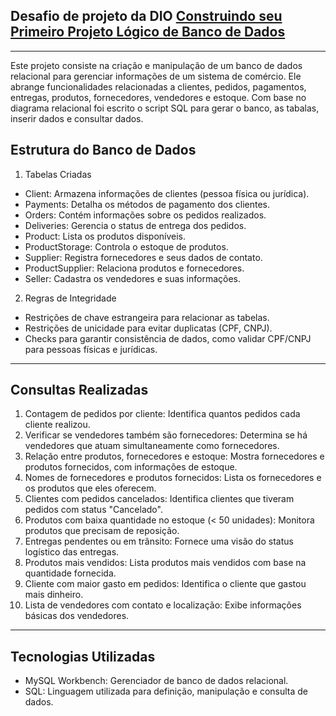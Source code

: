 ## Desafio de projeto da DIO [Construindo seu Primeiro Projeto Lógico de Banco de Dados](https://web.dio.me/lab/construindo-seu-primeiro-projeto-logico-de-banco-de-dados/learning/30ffb3b9-3e87-4471-b256-71f733a32ae7?back=/play)

---

Este projeto consiste na criação e manipulação de um banco de dados relacional para gerenciar informações de um sistema de comércio. Ele abrange funcionalidades relacionadas a clientes, pedidos, pagamentos, entregas, produtos, fornecedores, vendedores e estoque. Com base no diagrama relacional foi escrito o script SQL para gerar o banco, as tabalas, inserir dados e consultar dados.

## Estrutura do Banco de Dados
1. Tabelas Criadas
* Client: Armazena informações de clientes (pessoa física ou jurídica).
* Payments: Detalha os métodos de pagamento dos clientes.
* Orders: Contém informações sobre os pedidos realizados.
* Deliveries: Gerencia o status de entrega dos pedidos.
* Product: Lista os produtos disponíveis.
* ProductStorage: Controla o estoque de produtos.
* Supplier: Registra fornecedores e seus dados de contato.
* ProductSupplier: Relaciona produtos e fornecedores.
* Seller: Cadastra os vendedores e suas informações.
2. Regras de Integridade
* Restrições de chave estrangeira para relacionar as tabelas.
* Restrições de unicidade para evitar duplicatas (CPF, CNPJ).
* Checks para garantir consistência de dados, como validar CPF/CNPJ para pessoas físicas e jurídicas.

---

## Consultas Realizadas
1. Contagem de pedidos por cliente:
Identifica quantos pedidos cada cliente realizou.
2. Verificar se vendedores também são fornecedores:
Determina se há vendedores que atuam simultaneamente como fornecedores.
3. Relação entre produtos, fornecedores e estoque:
Mostra fornecedores e produtos fornecidos, com informações de estoque.
4. Nomes de fornecedores e produtos fornecidos:
Lista os fornecedores e os produtos que eles oferecem.
5. Clientes com pedidos cancelados:
Identifica clientes que tiveram pedidos com status "Cancelado".
6. Produtos com baixa quantidade no estoque (< 50 unidades):
Monitora produtos que precisam de reposição.
7. Entregas pendentes ou em trânsito:
Fornece uma visão do status logístico das entregas.
8. Produtos mais vendidos:
Lista produtos mais vendidos com base na quantidade fornecida.
9. Cliente com maior gasto em pedidos:
Identifica o cliente que gastou mais dinheiro.
10. Lista de vendedores com contato e localização:
Exibe informações básicas dos vendedores.

---

## Tecnologias Utilizadas
* MySQL Workbench: Gerenciador de banco de dados relacional.
* SQL: Linguagem utilizada para definição, manipulação e consulta de dados.


